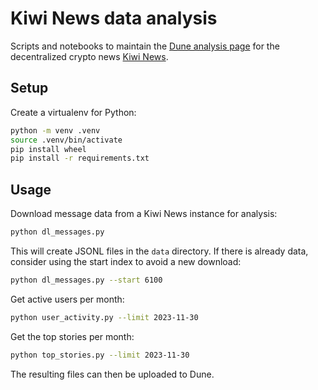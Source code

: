# Kiwi News data analysis

Scripts and notebooks to maintain the [Dune analysis page](https://dune.com/rvolz/kiwi-news) for the decentralized crypto news [Kiwi News](https://news.kiwistand.com/).

## Setup

Create a virtualenv for Python:

```sh
python -m venv .venv
source .venv/bin/activate
pip install wheel
pip install -r requirements.txt
```

## Usage

Download message data from a Kiwi News instance for analysis:

```sh
python dl_messages.py
```

This will create JSONL files in the `data` directory. If there is already data, consider using the start index to avoid a new download:

```sh
python dl_messages.py --start 6100
```

Get active users per month:

```sh
python user_activity.py --limit 2023-11-30
```

Get the top stories per month:

```sh
python top_stories.py --limit 2023-11-30
```

The resulting files can then be uploaded to Dune.
